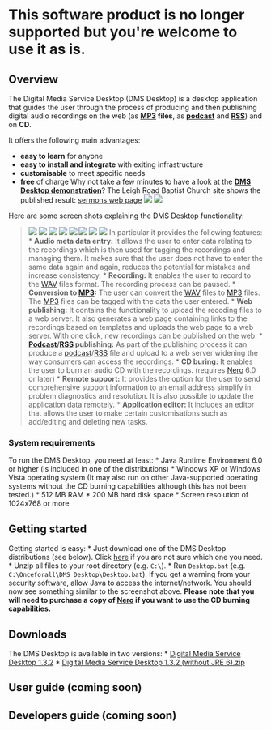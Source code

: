 # This software product is no longer supported but you're welcome to use it as is. #


## Overview ##
The Digital Media Service Desktop (DMS Desktop) is a desktop application that guides the user through the process of producing and then publishing digital audio recordings on the web (as **[MP3](http://en.wikipedia.org/wiki/MP3) files**, as **[podcast](http://en.wikipedia.org/wiki/Podcast)** and **[RSS](http://en.wikipedia.org/wiki/RSS)**) and on **CD**.

It offers the following main advantages:
  * **easy to learn** for anyone
  * **easy to install and integrate** with exiting infrastructure
  * **customisable** to meet specific needs
  * **free** of charge
Why not take a few minutes to have a look at the **[DMS Desktop demonstration](http://www.christchurchchislehurst.org/dms/demonstration.html)**?
The Leigh Road Baptist Church site shows the published result:
[sermons web page](http://www.lrbc.org.uk/listen/sermon-recordings.html) [![](http://www.christchurchchislehurst.org/dms/images/rss-podcast.gif)](http://www.lrbc.org.uk/listen/sermon-recordings.xml) [![](http://www.christchurchchislehurst.org/dms/images/podcast.png)](http://www.lrbc.org.uk/listen/sermon-recordings.xml)

Here are some screen shots explaining the DMS Desktop functionality:
> [![](http://www.christchurchchislehurst.org/dms/images/dms-desktop-small.jpg)](http://code.google.com/p/digital-media-service-desktop/wiki/ScreenShotGallery#Record_and_publish_your_audio_recordings) [![](http://www.christchurchchislehurst.org/dms/images/web-page-small.jpg)](http://code.google.com/p/digital-media-service-desktop/wiki/ScreenShotGallery#Publish_MP3_recordings_on_your_web_site) [![](http://www.christchurchchislehurst.org/dms/images/itunes-small.jpg)](http://code.google.com/p/digital-media-service-desktop/wiki/ScreenShotGallery#Podcast_your_MP3_recordings) [![](http://www.christchurchchislehurst.org/dms/images/igoogle-small.jpg)](http://code.google.com/p/digital-media-service-desktop/wiki/ScreenShotGallery#Integrate_your_MP3_recordings_with_major_portals) [![](http://www.christchurchchislehurst.org/dms/images/my-yahoo-small.jpg)](http://code.google.com/p/digital-media-service-desktop/wiki/ScreenShotGallery#Integrate_your_MP3_recordings_with_major_portals) [![](http://www.christchurchchislehurst.org/dms/images/rss-small.jpg)](http://code.google.com/p/digital-media-service-desktop/wiki/ScreenShotGallery#Broadcast_your_MP3_recordings_with_RSS) [![](http://www.christchurchchislehurst.org/dms/images/cd-burning-small.jpg)](http://code.google.com/p/digital-media-service-desktop/wiki/ScreenShotGallery#Burn_high_quality_audio_recordings_on_CD) [![](http://www.christchurchchislehurst.org/dms/images/dms-desktop-editor-small.jpg)](http://code.google.com/p/digital-media-service-desktop/wiki/ScreenShotGallery#Customise_your_recording_and_publishing_process)
In particular it provides the following features:
    * **Audio meta data entry:** It allows the user to enter data relating to the recordings which is then used for tagging the recordings and managing them. It makes sure that the user does not have to enter the same data again and again, reduces the potential for mistakes and increase consistency.
    * **Recording:** It enables the user to record to the [WAV](http://en.wikipedia.org/wiki/WAV) files format. The recording process can be paused.
    * **Conversion to [MP3](http://en.wikipedia.org/wiki/MP3):** The user can convert the [WAV](http://en.wikipedia.org/wiki/WAV) files to [MP3](http://en.wikipedia.org/wiki/MP3) files. The [MP3](http://en.wikipedia.org/wiki/MP3) files can be tagged with the data the user entered.
    * **Web publishing:** It contains the functionality to upload the recoding files to a web server. It also generates a web page containing links to the recordings based on templates and uploads the web page to a web server. With one click, new recordings can be published on the web.
    * **[Podcast](http://en.wikipedia.org/wiki/Podcast)/[RSS](http://en.wikipedia.org/wiki/RSS) publishing:** As part of the publishing process it can produce a [podcast](http://en.wikipedia.org/wiki/Podcast)/[RSS](http://en.wikipedia.org/wiki/RSS) file and upload to a web server widening the way consumers can access the recordings.
    * **CD buring:** It enables the user to burn an audio CD with the recordings. (requires [Nero](http://en.wikipedia.org/wiki/Nero_Burning_ROM) 6.0 or later)
    * **Remote support:** It provides the option for the user to send comprehensive support information to an email address simplify  in problem diagnostics and resolution. It is also possible to update the application data remotely.
    * **Application editor:** It includes an editor that allows the user to make certain customisations such as add/editing and deleting new tasks.
### System requirements ###
To run the DMS Desktop, you need at least:
    * Java Runtime Environment 6.0 or higher (is included in one of the distributions)
    * Windows XP or Windows Vista operating system (It may also run on other Java-supported operating systems without the CD burning capabilities although this has not been tested.)
    * 512 MB RAM
    * 200 MB hard disk space
    * Screen resolution of 1024x768 or more
## Getting started ##
Getting started is easy:
    * Just download one of the DMS Desktop distributions (see below). Click [here](http://www.christchurchchislehurst.org/dms/downloads/Digital%20Media%20Service%20Desktop%201.3.2%20(with%20JRE%206).zip) if you are not sure which one you need.
    * Unzip all files to your root directory (e.g. `C:\`).
    * Run `Desktop.bat` (e.g. `C:\Onceforall\DMS Desktop\Desktop.bat`). If you get a warning from your security software, allow Java to access the internet/network.
You should now see something similar to the screenshot above.
**Please note that you will need to purchase a copy of [Nero](http://www.nero.com/eng/nero8-introduction.html) if you want to use the CD burning capabilities.**
## Downloads ##
The DMS Desktop is available in two versions:
    * [Digital Media Service Desktop 1.3.2](http://www.christchurchchislehurst.org/dms/downloads/Digital%20Media%20Service%20Desktop%201.3.2%20(with%20JRE%206).zip)
    * [Digital Media Service Desktop 1.3.2 (without JRE 6).zip](http://www.christchurchchislehurst.org/dms/downloads/Digital%20Media%20Service%20Desktop%201.3.2%20(without%20JRE%206).zip)
## User guide (coming soon) ##
## Developers guide (coming soon) ##